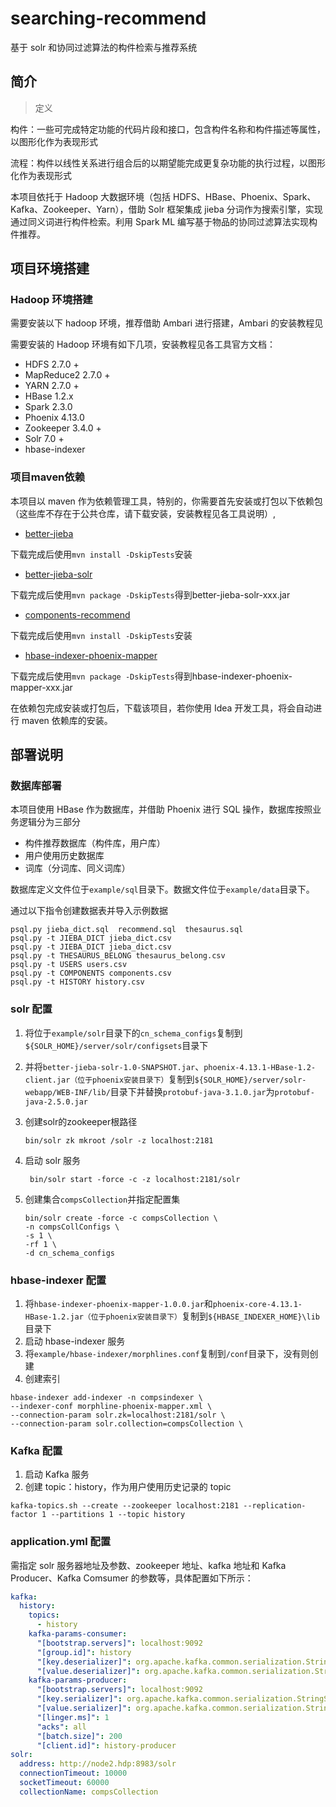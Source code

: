 # searching-recommend

基于 solr 和协同过滤算法的构件检索与推荐系统

## 简介

> 定义

构件：一些可完成特定功能的代码片段和接口，包含构件名称和构件描述等属性，以图形化作为表现形式

流程：构件以线性关系进行组合后的以期望能完成更复杂功能的执行过程，以图形化作为表现形式

本项目依托于 Hadoop 大数据环境（包括 HDFS、HBase、Phoenix、Spark、Kafka、Zookeeper、Yarn），借助 Solr 框架集成 jieba 分词作为搜索引擎，实现通过同义词进行构件检索。利用 Spark ML 编写基于物品的协同过滤算法实现构件推荐。

## 项目环境搭建

### Hadoop 环境搭建

需要安装以下 hadoop 环境，推荐借助 Ambari 进行搭建，Ambari 的安装教程见

[ambari 2.6.x 本地仓库搭建和离线安装]: https://glassywing.github.io/2018/04/01/blog-02/

需要安装的 Hadoop 环境有如下几项，安装教程见各工具官方文档：

* HDFS 2.7.0 +
* MapReduce2 2.7.0 +
* YARN 2.7.0 +
* HBase 1.2.x
* Spark 2.3.0
* Phoenix   4.13.0
* Zookeeper 3.4.0 +
* Solr  7.0 +
* hbase-indexer

### 项目maven依赖

本项目以 maven 作为依赖管理工具，特别的，你需要首先安装或打包以下依赖包（这些库不存在于公共仓库，请下载安装，安装教程见各工具说明）,

* [better-jieba](https://github.com/GlassyWing/better-jieba)

下载完成后使用`mvn install -DskipTests`安装

* [better-jieba-solr](https://github.com/GlassyWing/better-jieba-solr)

下载完成后使用`mvn package -DskipTests`得到better-jieba-solr-xxx.jar

* [components-recommend](https://github.com/GlassyWing/components-recommend)

下载完成后使用`mvn install -DskipTests`安装

* [hbase-indexer-phoenix-mapper](https://github.com/GlassyWing/hbase-indexer-phoenix-mapper)

下载完成后使用`mvn package -DskipTests`得到hbase-indexer-phoenix-mapper-xxx.jar


在依赖包完成安装或打包后，下载该项目，若你使用 Idea 开发工具，将会自动进行 maven 依赖库的安装。

## 部署说明

### 数据库部署

本项目使用 HBase 作为数据库，并借助 Phoenix 进行 SQL 操作，数据库按照业务逻辑分为三部分

* 构件推荐数据库（构件库，用户库）
* 用户使用历史数据库
* 词库（分词库、同义词库）

数据库定义文件位于`example/sql`目录下。数据文件位于`example/data`目录下。

通过以下指令创建数据表并导入示例数据

```shell
psql.py jieba_dict.sql  recommend.sql  thesaurus.sql
psql.py -t JIEBA_DICT jieba_dict.csv
psql.py -t JIEBA_DICT jieba_dict.csv
psql.py -t THESAURUS_BELONG thesaurus_belong.csv
psql.py -t USERS users.csv
psql.py -t COMPONENTS components.csv
psql.py -t HISTORY history.csv
```

### solr 配置

1.  将位于`example/solr`目录下的`cn_schema_configs`复制到`${SOLR_HOME}/server/solr/configsets`目录下
2.  并将`better-jieba-solr-1.0-SNAPSHOT.jar`、`phoenix-4.13.1-HBase-1.2-client.jar（位于phoenix安装目录下）`复制到`${SOLR_HOME}/server/solr-webapp/WEB-INF/lib/`目录下并替换`protobuf-java-3.1.0.jar`为`protobuf-java-2.5.0.jar`
3.  创建solr的zookeeper根路径

    ```shell
    bin/solr zk mkroot /solr -z localhost:2181
    ```

4.  启动 solr 服务

    ```shell
     bin/solr start -force -c -z localhost:2181/solr
    ```

5.  创建集合`compsCollection`并指定配置集

    ```shell
    bin/solr create -force -c compsCollection \
    -n compsCollConfigs \
    -s 1 \
    -rf 1 \
    -d cn_schema_configs
    ```

### hbase-indexer 配置

1.  将`hbase-indexer-phoenix-mapper-1.0.0.jar`和`phoenix-core-4.13.1-HBase-1.2.jar（位于phoenix安装目录下）`复制到`${HBASE_INDEXER_HOME}\lib`目录下
2.  启动 hbase-indexer 服务
3.  将`example/hbase-indexer/morphlines.conf`复制到`/conf`目录下，没有则创建
4.  创建索引

```shell
hbase-indexer add-indexer -n compsindexer \
--indexer-conf morphline-phoenix-mapper.xml \
--connection-param solr.zk=localhost:2181/solr \
--connection-param solr.collection=compsCollection \
```

### Kafka 配置

1.  启动 Kafka 服务
2.  创建 topic：history，作为用户使用历史记录的 topic

```shell
kafka-topics.sh --create --zookeeper localhost:2181 --replication-factor 1 --partitions 1 --topic history
```

### application.yml 配置

需指定 solr 服务器地址及参数、zookeeper 地址、kafka 地址和 Kafka Producer、Kafka Comsumer 的参数等，具体配置如下所示：

```yml
kafka:
  history:
    topics:
      - history
    kafka-params-consumer:
      "[bootstrap.servers]": localhost:9092
      "[group.id]": history
      "[key.deserializer]": org.apache.kafka.common.serialization.StringDeserializer
      "[value.deserializer]": org.apache.kafka.common.serialization.StringDeserializer
    kafka-params-producer:
      "[bootstrap.servers]": localhost:9092
      "[key.serializer]": org.apache.kafka.common.serialization.StringSerializer
      "[value.serializer]": org.apache.kafka.common.serialization.StringSerializer
      "[linger.ms]": 1
      "acks": all
      "[batch.size]": 200
      "[client.id]": history-producer
solr:
  address: http://node2.hdp:8983/solr
  connectionTimeout: 10000
  socketTimeout: 60000
  collectionName: compsCollection
```
